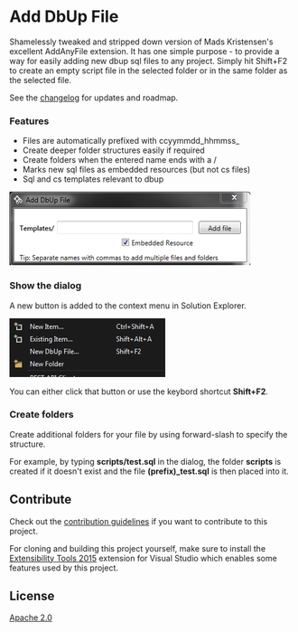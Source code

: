 # Add DbUp File


Shamelessly tweaked and stripped down version of Mads Kristensen's excellent AddAnyFile extension. It has one simple purpose - to provide a way 
for easily adding new dbup sql files to any project. Simply hit Shift+F2 to create an empty script file in the selected folder or in the same folder 
as the selected file.  

See the [changelog](CHANGELOG.md) for updates and roadmap.

### Features

- Files are automatically prefixed with ccyymmdd_hhmmss_
- Create deeper folder structures easily if required
- Create folders when the entered name ends with a /
- Marks new sql files as embedded resources (but not cs files)
- Sql and cs templates relevant to dbup 

![Add new file dialog](art/dialog.png)

### Show the dialog

A new button is added to the context menu in Solution Explorer.

![Add new file dialog](art/menu.png)

You can either click that button or use the keybord shortcut **Shift+F2**.

### Create folders

Create additional folders for your file by using forward-slash to
specify the structure.

For example, by typing **scripts/test.sql** in the dialog, the
folder **scripts** is created if it doesn't exist and the file
**(prefix)_test.sql** is then placed into it.

## Contribute
Check out the [contribution guidelines](.github/CONTRIBUTING.md)
if you want to contribute to this project.

For cloning and building this project yourself, make sure
to install the
[Extensibility Tools 2015](https://visualstudiogallery.msdn.microsoft.com/ab39a092-1343-46e2-b0f1-6a3f91155aa6)
extension for Visual Studio which enables some features
used by this project.

## License
[Apache 2.0](LICENSE)